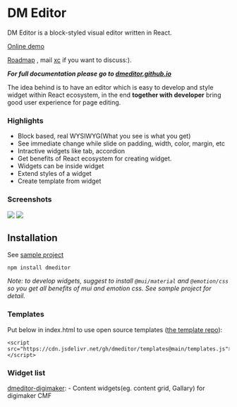 # DM Editor

DM Editor is a block-styled visual editor written in React.

[Online demo](https://demo.dmeditor.io/editor?d=demo)

[Roadmap](https://github.com/orgs/dmeditor/projects/1) , mail [xc](mailto:chen.xcmail@gmail.com) if you want to discuss:).

**_For full documentation please go to [dmeditor.github.io](https://dmeditor.github.io)_**

The idea behind is to have an editor which is easy to develop and style widget within React ecosystem, in the end **together with developer** bring good user experience for page editing.

### Highlights

- Block based, real WYSIWYG(What you see is what you get)
- See immediate change while slide on padding, width, color, margin, etc
- Intractive widgets like tab, accordion
- Get benefits of React ecosystem for creating widget.
- Widgets can be inside widget
- Extend styles of a widget
- Create template from widget

### Screenshots

<img src="https://www.digimaker.com/var/images/w/wzz/upload-2038061186-screen1.png" />

<img src="https://www.digimaker.com/var/images/l/loe/upload-103887251-screen2.png" />

## Installation

See [sample project](https://github.com/dmeditor/dmeditor-sample)

```
npm install dmeditor
```

_Note: to develop widgets, suggest to install `@mui/material` and `@emotion/css` so you get all benefits of mui and emotion css. See sample project for detail._

### Templates

Put below in index.html to use open source templates ([the template repo](https://github.com/dmeditor/templates)):

```
<script src="https://cdn.jsdelivr.net/gh/dmeditor/templates@main/templates.js"></script>
```

### Widget list

[dmeditor-digimaker](https://github.com/digimakergo/dmeditor-digimaker/): - Content widgets(eg. content grid, Gallary) for digimaker CMF
